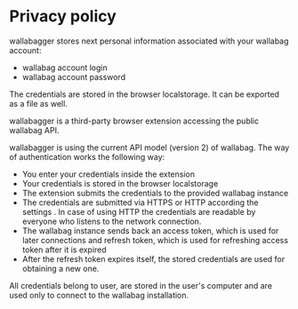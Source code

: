 # Privacy policy

wallabagger stores next personal information associated with your wallabag account:

- wallabag account login
- wallabag account password

The credentials are stored in the browser localstorage. It can be exported as a file as well.

wallabagger is a third-party browser extension accessing the public wallabag API.

wallabagger is using the current API model (version 2) of wallabag. The way of authentication works the following way:

- You enter your credentials inside the extension
- Your credentials is stored in the browser localstorage
- The extension submits the credentials to the provided wallabag instance
- The credentials are submitted via HTTPS or HTTP according the settings . In case of using HTTP the credentials are readable by everyone who listens to the network connection.
- The wallabag instance sends back an access token, which is used for later connections and refresh token, which is used for refreshing access token after it is expired
- After the refresh token expires itself, the stored credentials are used for obtaining a new one.

All credentials belong to user, are stored in the user's computer and are used only to connect to the wallabag installation.
